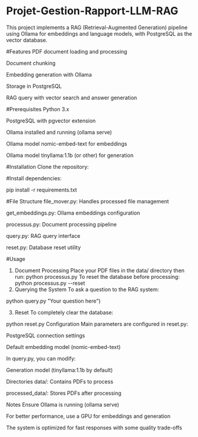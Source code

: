 # Projet-Gestion-Rapport-LLM-RAG

This project implements a RAG (Retrieval-Augmented Generation) pipeline using Ollama 
for embeddings and language models, with PostgreSQL as the vector database.

#Features
PDF document loading and processing

Document chunking

Embedding generation with Ollama

Storage in PostgreSQL

RAG query with vector search and answer generation

#Prerequisites
Python 3.x

PostgreSQL with pgvector extension

Ollama installed and running (ollama serve)

Ollama model nomic-embed-text for embeddings

Ollama model tinyllama:1.1b (or other) for generation

#Installation
Clone the repository:

#Install dependencies:

pip install -r requirements.txt

#File Structure
file_mover.py: Handles processed file management

get_embeddings.py: Ollama embeddings configuration

processus.py: Document processing pipeline

query.py: RAG query interface

reset.py: Database reset utility

#Usage
1. Document Processing
Place your PDF files in the data/ directory then run:
python processus.py
To reset the database before processing: python processus.py --reset
2. Querying the System
To ask a question to the RAG system:

python query.py "Your question here")

3. Reset
To completely clear the database:

python reset.py
Configuration
Main parameters are configured in reset.py:

PostgreSQL connection settings

Default embedding model (nomic-embed-text)

In query.py, you can modify:

Generation model (tinyllama:1.1b by default)


Directories
data/: Contains PDFs to process

processed_data/: Stores PDFs after processing

Notes
Ensure Ollama is running (ollama serve)

For better performance, use a GPU for embeddings and generation

The system is optimized for fast responses with some quality trade-offs


